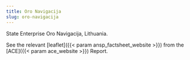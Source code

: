 ```yaml
---
title: Oro Navigacija
slug: oro-navigacija
---
```


State Enterprise Oro Navigacija, Lithuania.
<!---ansp_factsheet_website and ace_website reference in the config.toml-->
See the relevant [leaflet]({{< param ansp_factsheet_website >}}) from the [ACE]({{< param ace_website >}}) Report.